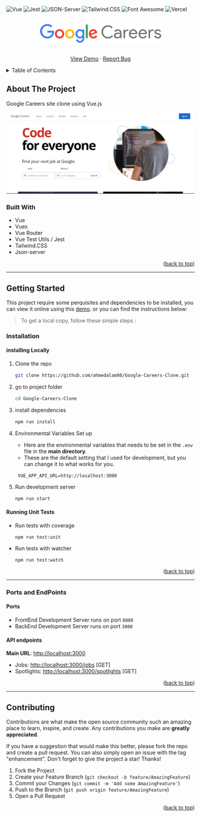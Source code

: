 <div id="top"></div>

![Vue](https://img.shields.io/badge/Vue.js-35495E?style=for-the-badge&logo=vuedotjs&logoColor=4FC08D)
![Jest](https://img.shields.io/badge/Jest-C21325?style=for-the-badge&logo=jest&logoColor=white)
![JSON-Server](https://img.shields.io/badge/json_server-5E5C5C?style=for-the-badge&logo=json&logoColor=white)
![Tailwind.CSS](https://img.shields.io/badge/Tailwind_CSS-38B2AC?style=for-the-badge&logo=tailwind-css&logoColor=white)
![Font Awesome](https://img.shields.io/badge/Font_Awesome-339AF0?style=for-the-badge&logo=fontawesome&logoColor=white)
![Vercel](https://img.shields.io/badge/Vercel-000000?style=for-the-badge&logo=vercel&logoColor=white)

<!-- PROJECT LOGO -->
<div align="center">
  <br>
  <a href="https://modern-careers-clone.vercel.app/">
      <img src="./src/assets/img/logo.png" alt="Logo" height="50" >
    </a>
  <br>
  <br>

  <p align="center">
  <a href="https://modern-careers-clone.vercel.app/">View Demo</a>
    ·
    <a href="https://github.com/ahmedalam98/Google-Careers-Clone/issues">Report Bug</a>
  </p>
</div>

<!-- TABLE OF CONTENTS -->
<details>
  <summary>Table of Contents</summary>
  <ol>
    <li>
      <a href="#about-the-project">About The Project</a>
      <ul>
        <li><a href="#built-with">Built With</a></li>
      </ul>
    </li>
    <li>
      <a href="#getting-started">Getting Started</a>
      <ul>
        <li><a href="#installation">Installation</a></li>
        <li><a href="#ports-and-endpoints">Ports and EndPoints</a></li>
      </ul>
    </li>
    <li><a href="#contributing">Contributing</a></li>
  </ol>
</details>

<!-- ABOUT THE PROJECT -->

## About The Project

Google Careers site clone using Vue.js

![Preview](./src/assets/img/preview-1.png)

### Built With

- Vue
- Vuex
- Vue Router
- Vue Test Utils / Jest
- Tailwind.CSS
- Json-server

<p align="right">(<a href="#top">back to top</a>)</p>

---

<!-- GETTING STARTED -->

## Getting Started

This project require some perquisites and dependencies to be installed, you can view it online using this [demo](https://modern-careers-clone.vercel.app/). or you can find the instructions below:

> To get a local copy, follow these simple steps :

### Installation

#### installing Locally

1. Clone the repo

   ```sh
   git clone https://github.com/ahmedalam98/Google-Careers-Clone.git
   ```

2. go to project folder

   ```sh
   cd Google-Careers-Clone
   ```

3. install dependencies

   ```bash
   npm run install
   ```

4. Environmental Variables Set up

   - Here are the environmental variables that needs to be set in the `.env` file in the **main directory**.
   - These are the default setting that I used for development, but you can change it to what works for you.

   ```
    VUE_APP_API_URL=http://localhost:3000
   ```

5. Run development server

   ```sh
   npm run start
   ```

#### Running Unit Tests

- Run tests with coverage

  ```
  npm run test:unit
  ```

- Run tests with watcher

  ```
  npm run test:watch
  ```

<p align="right">(<a href="#top">back to top</a>)</p>

---

### Ports and EndPoints

#### Ports

- FrontEnd Development Server runs on port `8080`
- BackEnd Development Server runs on port `3000`

#### API endpoints

**Main URL**: [http://localhost:3000](http://localhost:3000)

- Jobs: [http://localhost:3000/jobs](http://localhost:3000/jobs) [GET]
- Spotlights: [http://localhost:3000/spotlights](http://localhost:3000/spotlights) [GET]

<p align="right">(<a href="#top">back to top</a>)</p>

---

<!-- CONTRIBUTING -->

## Contributing

Contributions are what make the open source community such an amazing place to learn, inspire, and create. Any contributions you make are **greatly appreciated**.

If you have a suggestion that would make this better, please fork the repo and create a pull request. You can also simply open an issue with the tag "enhancement".
Don't forget to give the project a star! Thanks!

1. Fork the Project
2. Create your Feature Branch (`git checkout -b feature/AmazingFeature`)
3. Commit your Changes (`git commit -m 'Add some AmazingFeature'`)
4. Push to the Branch (`git push origin feature/AmazingFeature`)
5. Open a Pull Request

<p align="right">(<a href="#top">back to top</a>)</p>
